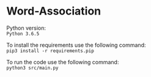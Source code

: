 # Word-Association

Python version:  
`Python 3.6.5`

To install the requirements use the following command:  
`pip3 install -r requirements.pip`

To run the code use the following command:  
`python3 src/main.py`

```
